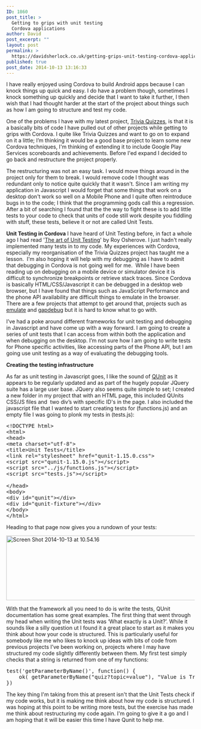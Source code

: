 ```yaml
---
ID: 1860
post_title: >
  Getting to grips with unit testing
  Cordova applications
author: David
post_excerpt: ""
layout: post
permalink: >
  https://davidsherlock.co.uk/getting-grips-unit-testing-cordova-applications/
published: true
post_date: 2014-10-13 13:16:33
---
```

I have really enjoyed using Cordova to build Android apps because I can knock things up quick and easy. I do have a problem though, sometimes I knock something up quickly and decide that I want to take it further, I then wish that I had thought harder at the start of the project about things such as how I am going to structure and test my code.

One of the problems I have with my latest project, <a href="https://play.google.com/store/apps/details?id=com.paddytherabbit.triviaquizzes">Trivia Quizzes</a>, is that it is a basically bits of code I have pulled out of other projects while getting to grips with Cordova. I quite like Trivia Quizzes and want to go on to expand on it a little; I’m thinking it would be a good base project to learn some new Cordova techniques, I'm thinking of extending it to include Google Play Services scoreboards and achievements. Before I'ed expand I decided to go back and restructure the project properly.

The restructuring was not an easy task. I would move things around in the project only for them to break. I would remove code I thought was redundant only to notice quite quickly that it wasn't. Since I am writing my application in Javascript I would forget that some things that work on a desktop don't work so well on a Mobile Phone and I quite often reintroduce bugs in to the code; I think that the programming gods call this a regression. After a bit of searching I found that the the way to fight these is to add little tests to your code to check that units of code still work despite you fiddling with stuff, these tests, believe it or not are called Unit Tests.

<strong>Unit Testing in Cordova</strong>
I have heard of Unit Testing before, in fact a whole ago I had read '<a href="http://www.manning.com/osherove/">The art of Unit Testing</a>' by Roy Osherove. I just hadn't really implemented many tests in to my code. My experiences with Cordova, especially my reorganisation of the Trivia Quizzes project has taught me a lesson.  I'm also hoping it will help with my debugging as I have to admit that debugging in Cordova is not going well for me.  While I have been reading up on debugging on a mobile device or simulator device it is difficult to synchronize breakpoints or retrieve stack traces. Since Cordova is basically HTML/CSS/Javascript it can be debugged in a desktop web browser, but I have found that things such as JavaScript Performance and the phone API availability are difficult things to emulate in the browser. There are a few projects that attempt to get around that, projects such as <a href="http://emulate.phonegap.com/">emulate</a> and <a href="https://www.genuitec.com/products/gapdebug">gapdebug</a> but it is hard to know what to go with.

I’ve had a poke around different frameworks for unit testing and debugging in Javascript and have come up with a way forward. I am going to create a series of unit tests that I can access from within both the application and when debugging on the desktop. I’m not sure how I am going to write tests for Phone specific activities, like accessing parts of the Phone API, but I am going use unit testing as a way of evaluating the debugging tools.

<strong>Creating the testing infrastructure</strong>

As far as unit testing in Javascript goes, I like the sound of <a href="http://qunitjs.com/">QUnit</a> as it appears to be regularly updated and as part of the hugely popular JQuery suite has a large user base. JQuery also seems quite simple to set; I created a new folder in my project that with an HTML page, this included QUnits CSS/JS files and  two div’s with specific ID's in the page. I also included the javascript file that I wanted to start creating tests for (functions.js) and an empty file I was going to plonk my tests in (tests.js):
<pre class="lang:default decode:true ">&lt;!DOCTYPE html&gt;
&lt;html&gt;
&lt;head&gt;
&lt;meta charset="utf-8"&gt;
&lt;title&gt;Unit Tests&lt;/title&gt;
&lt;link rel="stylesheet" href="qunit-1.15.0.css"&gt;
&lt;script src="qunit-1.15.0.js"&gt;&lt;/script&gt;
&lt;script src="../js/functions.js"&gt;&lt;/script&gt;
&lt;script src="tests.js"&gt;&lt;/script&gt;

&lt;/head&gt;
&lt;body&gt;
&lt;div id="qunit"&gt;&lt;/div&gt;
&lt;div id="qunit-fixture"&gt;&lt;/div&gt;
&lt;/body&gt;
&lt;/html&gt;</pre>
Heading to that page now gives you a rundown of your tests:

<img class="size-full wp-image-1861 aligncenter" src="http://davidsherlock.co.uk/wp-content/uploads/2014/10/Screen-Shot-2014-10-13-at-10.54.16.png" alt="Screen Shot 2014-10-13 at 10.54.16" width="557" height="173" />

With that the framework all you need to do is write the tests, QUnit documentation has some great examples. The first thing that went through my head when writing the Unit tests was ‘What exactly is a Unit?’. While it sounds like a silly question ut I found it a great place to start as it makes you think about how your code is structured. This is particularly useful for somebody like me who likes to knock up ideas with bits of code from previous projects I’ve been working on, projects where I may have structured my code slightly differently between them. My first test simply checks that a string is returned from one of my functions:
<pre class="lang:default decode:true">test('getParameterByName()', function() {
    ok( getParameterByName("quiz?topic=value"), "Value is True" );
})</pre>
The key thing I'm taking from this at present isn't that the Unit Tests check if my code works, but it is making me think about how my code is structured. I was hoping at this point to be writing more tests, but the exercise has made me think about restructuring my code again. I'm going to give it a go and I am hoping that it will be easier this time I have Qunit to help me.

&nbsp;